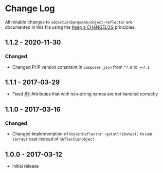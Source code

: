 # Change Log

All notable changes to `sebastianbergmann/object-reflector` are documented in this file using the [Keep a CHANGELOG](http://keepachangelog.com/) principles.

## 1.1.2 - 2020-11-30

### Changed

* Changed PHP version constraint in `composer.json` from `^7.0` to `>=7.1`

## 1.1.1 - 2017-03-29

* Fixed [#1](https://github.com/sebastianbergmann/object-reflector/issues/1): Attributes that with non-string names are not handled correctly

## 1.1.0 - 2017-03-16

### Changed

* Changed implementation of `ObjectReflector::getattributes()` to use `(array)` cast instead of `ReflectionObject`

## 1.0.0 - 2017-03-12

* Initial release

[1.1.2]: https://github.com/sebastianbergmann/object-enumerator/compare/1.1.1...1.1.2
[1.1.1]: https://github.com/sebastianbergmann/object-enumerator/compare/1.1.0...1.1.1
[1.1.0]: https://github.com/sebastianbergmann/object-enumerator/compare/1.0.0...1.1.0
